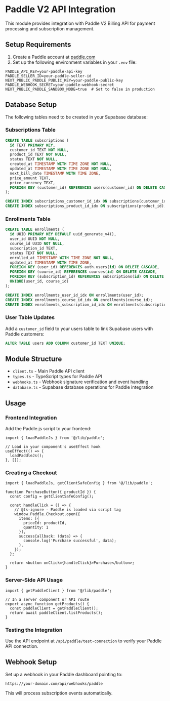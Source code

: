 # Paddle V2 API Integration

This module provides integration with Paddle V2 Billing API for payment processing and subscription management.

## Setup Requirements

1. Create a Paddle account at [paddle.com](https://www.paddle.com/)
2. Set up the following environment variables in your `.env` file:

```env
PADDLE_API_KEY=your-paddle-api-key
PADDLE_SELLER_ID=your-paddle-seller-id
NEXT_PUBLIC_PADDLE_PUBLIC_KEY=your-paddle-public-key
PADDLE_WEBHOOK_SECRET=your-paddle-webhook-secret
NEXT_PUBLIC_PADDLE_SANDBOX_MODE=true  # Set to false in production
```

## Database Setup

The following tables need to be created in your Supabase database:

### Subscriptions Table

```sql
CREATE TABLE subscriptions (
  id TEXT PRIMARY KEY,
  customer_id TEXT NOT NULL,
  product_id TEXT NOT NULL,
  status TEXT NOT NULL,
  created_at TIMESTAMP WITH TIME ZONE NOT NULL,
  updated_at TIMESTAMP WITH TIME ZONE NOT NULL,
  next_bill_date TIMESTAMP WITH TIME ZONE,
  price_amount TEXT,
  price_currency TEXT,
  FOREIGN KEY (customer_id) REFERENCES users(customer_id) ON DELETE CASCADE
);

CREATE INDEX subscriptions_customer_id_idx ON subscriptions(customer_id);
CREATE INDEX subscriptions_product_id_idx ON subscriptions(product_id);
```

### Enrollments Table

```sql
CREATE TABLE enrollments (
  id UUID PRIMARY KEY DEFAULT uuid_generate_v4(),
  user_id UUID NOT NULL,
  course_id UUID NOT NULL,
  subscription_id TEXT,
  status TEXT NOT NULL,
  enrolled_at TIMESTAMP WITH TIME ZONE NOT NULL,
  updated_at TIMESTAMP WITH TIME ZONE,
  FOREIGN KEY (user_id) REFERENCES auth.users(id) ON DELETE CASCADE,
  FOREIGN KEY (course_id) REFERENCES courses(id) ON DELETE CASCADE,
  FOREIGN KEY (subscription_id) REFERENCES subscriptions(id) ON DELETE SET NULL,
  UNIQUE(user_id, course_id)
);

CREATE INDEX enrollments_user_id_idx ON enrollments(user_id);
CREATE INDEX enrollments_course_id_idx ON enrollments(course_id);
CREATE INDEX enrollments_subscription_id_idx ON enrollments(subscription_id);
```

### User Table Updates

Add a `customer_id` field to your users table to link Supabase users with Paddle customers:

```sql
ALTER TABLE users ADD COLUMN customer_id TEXT UNIQUE;
```

## Module Structure

- `client.ts` - Main Paddle API client
- `types.ts` - TypeScript types for Paddle API
- `webhooks.ts` - Webhook signature verification and event handling
- `database.ts` - Supabase database operations for Paddle integration

## Usage

### Frontend Integration

Add the Paddle.js script to your frontend:

```tsx
import { loadPaddleJs } from '@/lib/paddle';

// Load in your component's useEffect hook
useEffect(() => {
  loadPaddleJs();
}, []);
```

### Creating a Checkout

```tsx
import { loadPaddleJs, getClientSafeConfig } from '@/lib/paddle';

function PurchaseButton({ productId }) {
  const config = getClientSafeConfig();
  
  const handleClick = () => {
    // @ts-ignore - Paddle is loaded via script tag
    window.Paddle.Checkout.open({
      items: [{
        priceId: productId,
        quantity: 1
      }],
      successCallback: (data) => {
        console.log('Purchase successful', data);
      },
    });
  };

  return <button onClick={handleClick}>Purchase</button>;
}
```

### Server-Side API Usage

```tsx
import { getPaddleClient } from '@/lib/paddle';

// In a server component or API route
export async function getProducts() {
  const paddleClient = getPaddleClient();
  return await paddleClient.listProducts();
}
```

### Testing the Integration

Use the API endpoint at `/api/paddle/test-connection` to verify your Paddle API connection.

## Webhook Setup

Set up a webhook in your Paddle dashboard pointing to:

```
https://your-domain.com/api/webhooks/paddle
```

This will process subscription events automatically.
